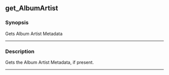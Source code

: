 get_AlbumArtist
---------------

### Synopsis
Gets Album Artist Metadata

---

### Description

Gets the Album Artist Metadata, if present.

---
